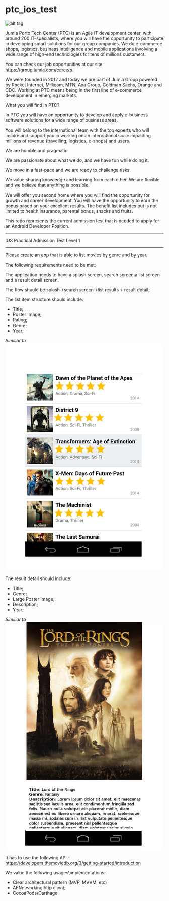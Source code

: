 # ptc_ios_test

![alt tag](https://lh5.googleusercontent.com/p/AF1QipNG9Qy7WfJZmwDKnxVACa2kUhTNj11wTmE56Wb8=w389-h160-k-no)

Jumia Porto Tech Center (PTC) is an Agile IT development center, with around 200 IT-specialists, 
where you will have the opportunity to participate in developing smart solutions for our group companies. 
We do e-commerce shops, logistics, business intelligence and mobile applications involving a wide range of high-end technologies for tens of millions customers.  

You can check our job opportunities at our site: https://group.jumia.com/careers.  

We were founded in 2012 and today we are part of Jumia Group powered by Rocket Internet, Millicom, MTN, Axa Group, 
Goldman Sachs, Orange and CDC.   Working at PTC means being in the first line of e-commerce development in emerging markets.  

What you will find in PTC?  

In PTC you will have an opportunity to develop and apply e-business software solutions for a wide range of business areas. 

You will belong to the international team with the top experts who will inspire and support you in working on an international scale impacting millions of revenue (travelling, logistics, e-shops) and users. 

We are humble and pragmatic. 

We are passionate about what we do, and we have fun while doing it. 

We move in a fast-pace and we are ready to challenge risks. 

We value sharing knowledge and learning from each other. We are flexible and we believe that anything is possible. 

We will offer you second home where you will find the opportunity for growth and career development.
You will have the opportunity to earn the bonus based on your excellent results. 
The benefit list includes but is not limited to health insurance, parental bonus, snacks and fruits.

This repo represents the current admission test that is needed to apply for an Android Developer Position.

***************************************************************************************************************
IOS Practical Admission Test Level 1
***************************************************************************************************************


Please create an app that is able to list movies by genre and by year.

The following requirements need to be met:

The application needs to have a splash screen, search screen,a list screen and a result detail screen.

The flow should be splash->search screen->list results-> result detail;

The list item structure should include:

- Title;
- Poster Image;
- Rating;
- Genre;
- Year;

*Simillar to*
![Screenshot](screen_1.jpg)

The result detail should include:

- Title;
- Genre;
- Large Poster Image;
- Description;
- Year;

*Simillar to*
![Screenshot](screen_2.jpg)

It has to use the following API - https://developers.themoviedb.org/3/getting-started/introduction

We value the following usages\implementations:

- Clear architectural pattern (MVP, MVVM, etc)
- AFNetworking http client;
- CocoaPods/Carthage


